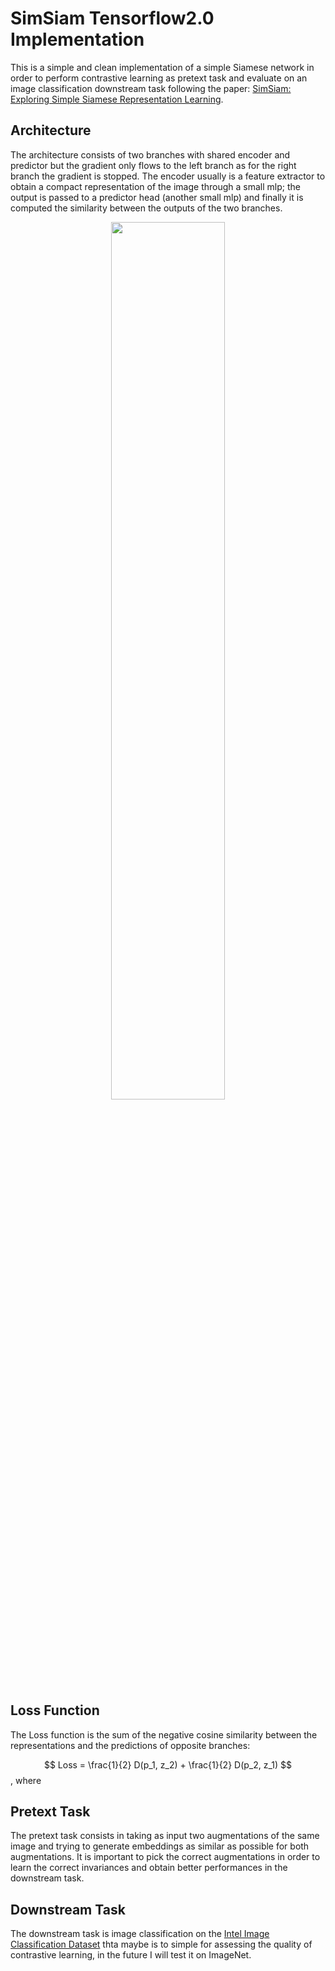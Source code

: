 # SimSiam Tensorflow2.0 Implementation
This is a simple and clean implementation of a simple Siamese network in order to perform contrastive learning as pretext task and evaluate on an image classification downstream task following the paper: [SimSiam: Exploring Simple Siamese Representation Learning](https://arxiv.org/abs/2011.10566).

## Architecture

The architecture consists of two branches with shared encoder and predictor but the gradient only flows to the left branch as for the right branch the gradient is stopped.
The encoder usually is a feature extractor to obtain a compact representation of the image through a small mlp; the output is passed to a predictor head (another small mlp) and finally it is computed the similarity between the outputs of the two branches.

<div align="center">
  <img src="https://user-images.githubusercontent.com/91251307/215079798-efccb85b-a52a-4214-8792-5b13cb2af541.png" width="60%"/>
</div>

## Loss Function

The Loss function is the sum of the negative cosine similarity between the representations and the predictions of opposite branches:

$$ Loss = \frac{1}{2} D(p_1, z_2) +  \frac{1}{2} D(p_2, z_1) $$, where

## Pretext Task

The pretext task consists in taking as input two augmentations of the same image and trying to generate embeddings as similar as possible for both augmentations. It is important to pick the correct augmentations in order to learn the correct invariances and obtain better performances in the downstream task.

## Downstream Task

The downstream task is image classification on the [Intel Image Classification Dataset](https://www.kaggle.com/datasets/puneet6060/intel-image-classification) thta maybe is to simple for assessing the quality of contrastive learning, in the future I will test it on ImageNet.


